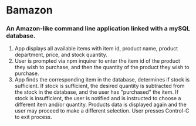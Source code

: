 # Bamazon
### An Amazon-like command line application linked with a mySQL database.

1. App displays all available items with item id, product name, product department, price, and stock quantity.
2. User is prompted via npm inquirer to enter the item id of the product they wish to purchase, and then the quantity of the product they wish to purchase.
3. App finds the corresponding item in the database, determines if stock is sufficient. If stock is sufficient, the desired quantity is subtracted from the stock in the database, and the user has "purchased" the item. If stock is insufficient, the user is notified and is instructed to choose a different item and/or quantity. Products data is displayed again and the user may proceed to make a different selection. User presses Control-C to exit process.
